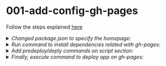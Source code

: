 # 001-add-config-gh-pages

Follow the steps explained [here](https://facebook.github.io/create-react-app/docs/deployment#github-pages-https-pagesgithubcom)

<details>
<summary>
<i>Changed package.json to specify the homepage:</i>
</summary>

```
  "homepage": "https://tirq.github.io/react-tic-tac-toe/",
```
</details>



<details>
<summary>
<i>Run command to install dependencies related with gh-pages:</i>
</summary>

```
  npm install --save gh-pages
```
</details>


<details>
<summary>
<i>Add predeploy/deply commands on script section:</i>
</summary>

```
   "predeploy": "npm run build",
   "deploy": "gh-pages -d build",
```
</details>

<details>
<summary>
<i>Finally, execute command to deploy app on gh-pages:</i>
</summary>

```
npm run deploy
```
</details>


